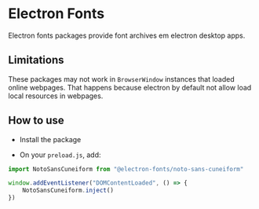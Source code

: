 # Electron Fonts

Electron fonts packages provide font archives em electron desktop apps.

## Limitations

These packages may not work in `BrowserWindow` instances that loaded online webpages. That happens because electron by default not allow load local resources in webpages.

## How to use

* Install the package

* On your `preload.js`, add:

```ts
import NotoSansCuneiform from "@electron-fonts/noto-sans-cuneiform"

window.addEventListener("DOMContentLoaded", () => {
    NotoSansCuneiform.inject()
})
```